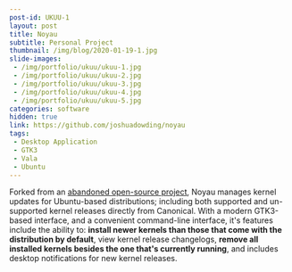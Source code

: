 ```yaml
---
post-id: UKUU-1
layout: post
title: Noyau
subtitle: Personal Project
thumbnail: /img/blog/2020-01-19-1.jpg
slide-images:
 - /img/portfolio/ukuu/ukuu-1.jpg
 - /img/portfolio/ukuu/ukuu-2.jpg
 - /img/portfolio/ukuu/ukuu-3.jpg
 - /img/portfolio/ukuu/ukuu-4.jpg
 - /img/portfolio/ukuu/ukuu-5.jpg
categories: software
hidden: true
link: https://github.com/joshuadowding/noyau
tags:
 - Desktop Application
 - GTK3
 - Vala
 - Ubuntu
---
```


Forked from an [abandoned open-source project](https://github.com/teejee2008/ukuu), Noyau manages kernel updates for Ubuntu-based distributions; including both supported and un-supported kernel releases directly from Canonical. With a modern GTK3-based interface, and a convenient command-line interface, it's features include the ability to: **install newer kernels than those that come with the distribution by default**, view kernel release changelogs, **remove all installed kernels besides the one that's currently running**, and includes desktop notifications for new kernel releases.
